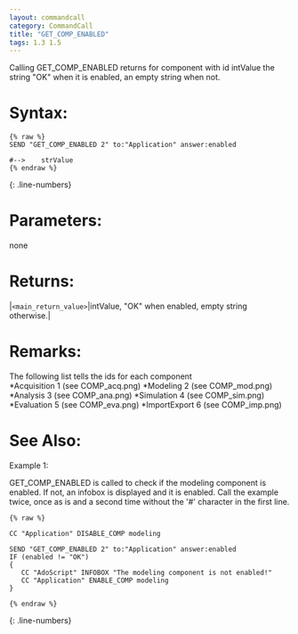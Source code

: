 ```yaml
---
layout: commandcall
category: CommandCall
title: "GET_COMP_ENABLED"
tags: 1.3 1.5
---
```


Calling GET_COMP_ENABLED returns for component with id intValue the string "OK" when it is enabled, an empty string when not.

# Syntax:  

```adoscript
{% raw %}
SEND "GET_COMP_ENABLED 2" to:"Application" answer:enabled

#-->	strValue
{% endraw %}
```
{: .line-numbers}

# Parameters:  

none

# Returns:  

|`<main_return_value>`|intValue, "OK" when enabled, empty string otherwise.|

# Remarks:

The following list tells the ids for each component  
*Acquisition	1	(see COMP_acq.png)
*Modeling	2	(see COMP_mod.png)
*Analysis	3	(see COMP_ana.png)
*Simulation	4	(see COMP_sim.png)
*Evaluation	5	(see COMP_eva.png)
*ImportExport	6	(see COMP_imp.png)

# See Also:  



Example 1:

GET_COMP_ENABLED is called to check if the modeling component is enabled. If not, an infobox is displayed and it is enabled. Call the example twice, once as is and a second time without the '#' character in the first line.  
```adoscript
{% raw %}

CC "Application" DISABLE_COMP modeling

SEND "GET_COMP_ENABLED 2" to:"Application" answer:enabled
IF (enabled != "OK")
{
   CC "AdoScript" INFOBOX "The modeling component is not enabled!"
   CC "Application" ENABLE_COMP modeling
}

{% endraw %}
```
{: .line-numbers}


